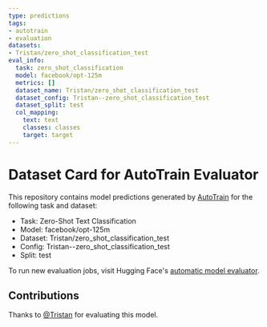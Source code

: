 ```yaml
---
type: predictions
tags:
- autotrain
- evaluation
datasets:
- Tristan/zero_shot_classification_test
eval_info:
  task: zero_shot_classification
  model: facebook/opt-125m
  metrics: []
  dataset_name: Tristan/zero_shot_classification_test
  dataset_config: Tristan--zero_shot_classification_test
  dataset_split: test
  col_mapping:
    text: text
    classes: classes
    target: target
---
```

# Dataset Card for AutoTrain Evaluator

This repository contains model predictions generated by [AutoTrain](https://huggingface.co/autotrain) for the following task and dataset:

* Task: Zero-Shot Text Classification
* Model: facebook/opt-125m
* Dataset: Tristan/zero_shot_classification_test
* Config: Tristan--zero_shot_classification_test
* Split: test

To run new evaluation jobs, visit Hugging Face's [automatic model evaluator](https://huggingface.co/spaces/autoevaluate/model-evaluator).

## Contributions

Thanks to [@Tristan](https://huggingface.co/Tristan) for evaluating this model.